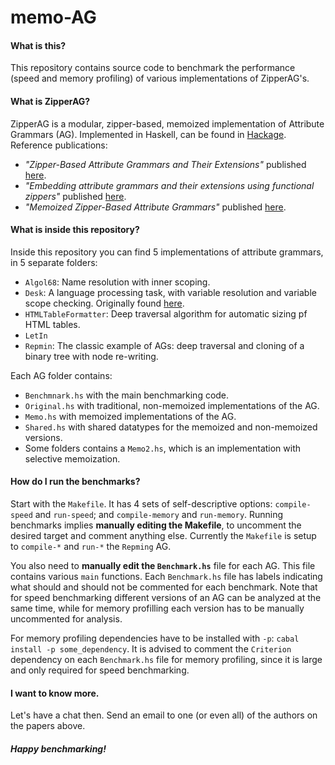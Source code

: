 # memo-AG

#### What is this?

This repository contains source code to benchmark the performance (speed and memory profiling) of various implementations of ZipperAG's.

#### What is ZipperAG?

ZipperAG is a  modular, zipper-based, memoized implementation of Attribute Grammars (AG). Implemented in Haskell, can be found in [Hackage](https://hackage.haskell.org/package/ZipperAG).
Reference publications:
* *"Zipper-Based Attribute Grammars and Their Extensions"*  published [here](https://link.springer.com/chapter/10.1007/978-3-642-40922-6_10).
* *"Embedding attribute grammars and their extensions using functional zippers"* published [here](https://dl.acm.org/citation.cfm?id=3044220.3064441).
* *"Memoized Zipper-Based Attribute Grammars"* published [here](https://www.researchgate.net/publication/308277211_Memoized_Zipper-Based_Attribute_Grammars).

#### What is inside this repository?

Inside this repository you can find 5 implementations of attribute grammars, in 5 separate folders:
* `Algol68`: Name resolution with inner scoping.
* `Desk`: A language processing task, with variable resolution and variable scope checking. Originally found [here](https://dl.acm.org/citation.cfm?id=197409).
* `HTMLTableFormatter`: Deep traversal algorithm for automatic sizing pf HTML tables.
* `LetIn`
* `Repmin`: The classic example of AGs: deep traversal and cloning of a binary tree with node re-writing.

Each AG folder contains:
* `Benchmnark.hs` with the main benchmarking code.
* `Original.hs` with traditional, non-memoized implementations of the AG.
* `Memo.hs` with memoized implementations of the AG.
* `Shared.hs` with shared datatypes for the memoized and non-memoized versions.
* Some folders contains a `Memo2.hs`, which is an implementation with selective memoization.

#### How do I run the benchmarks?

Start with the `Makefile`. It has 4 sets of self-descriptive options: `compile-speed` and `run-speed`; and `compile-memory` and `run-memory`. Running benchmarks implies **manually editing the Makefile**, to uncomment the desired target and comment anything else. Currently the `Makefile` is setup to `compile-*` and `run-*` the `Repming` AG.

You also need to **manually edit the `Benchmark.hs`** file for each AG. This file contains various `main` functions. Each `Benchmark.hs` file has labels indicating what should and should not be commented for each benchmark. Note that for speed benchmarking different versions of an AG can be analyzed at the same time, while for memory profilling each version has to be manually uncommented for analysis.

For memory profiling dependencies have to be installed with `-p`: `cabal install -p some_dependency`. It is advised to comment the `Criterion` dependency on each `Benchmark.hs` file for memory profiling, since it is large and only required for speed benchmarking.

#### I want to know more.

Let's have a chat then. Send an email to one (or even all) of the authors on the papers above.

##### Happy benchmarking!

